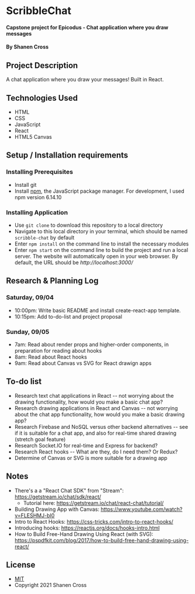 # ScribbleChat
#### Capstone project for Epicodus - Chat application where you draw messages
#### By Shanen Cross

## Project Description

A chat application where you draw your messages! Built in React.

## Technologies Used
* HTML
* CSS
* JavaScript
* React
* HTML5 Canvas

## Setup / Installation requirements

### Installing Prerequisites
* Install git
* Install [npm](https://www.npmjs.com/), the JavaScript package manager. For development, I used npm version 6.14.10

### Installing Application
* Use ```git clone``` to download this repository to a local directory
* Navigate to this local directory in your terminal, which should be named ```scribble-chat``` by default
* Enter ```npm install``` on the command line to install the necessary modules
* Enter ```npm start``` on the command line to build the project and run a local server. The website will automatically open in your web browser. By default, the URL should be _http://localhost:3000/_

## Research & Planning Log
### Saturday, 09/04
* 10:00pm: Write basic README and install create-react-app template.
* 10:15pm: Add to-do-list and project proposal 

### Sunday, 09/05
* 7am: Read about render props and higher-order components, in preparation for reading about hooks
* 8am: Read about React hooks
* 9am: Read about Canvas vs SVG for React drawign apps

## To-do list
* Research text chat applications in React -- not worrying about the drawing functionality, how would you make a basic chat app?
* Research drawing applications in React and Canvas -- not worrying about the chat app functionality, how would you make a basic drawing app?
* Research Firebase and NoSQL versus other backend alternatives -- see if it is suitable for a chat app, and also for real-time shared drawing (stretch goal feature)
* Research Socket.IO for real-time and Express for backend?
* Research React hooks -- What are they, do I need them? Or Redux?
* Determine of Canvas or SVG is more suitable for a drawing app

## Notes
* There's a a "React Chat SDK" from "Stream": https://getstream.io/chat/sdk/react/
  * Tutorial here: https://getstream.io/chat/react-chat/tutorial/
* Building Drawing App with Canvas: https://www.youtube.com/watch?v=FLESHMJ-bI0
* Intro to React Hooks: https://css-tricks.com/intro-to-react-hooks/
* Introducing hooks: https://reactjs.org/docs/hooks-intro.html
* How to Build Free-Hand Drawing Using React (with SVG): https://pspdfkit.com/blog/2017/how-to-build-free-hand-drawing-using-react/

## License
* [MIT](LICENSE)
* Copyright 2021 Shanen Cross
